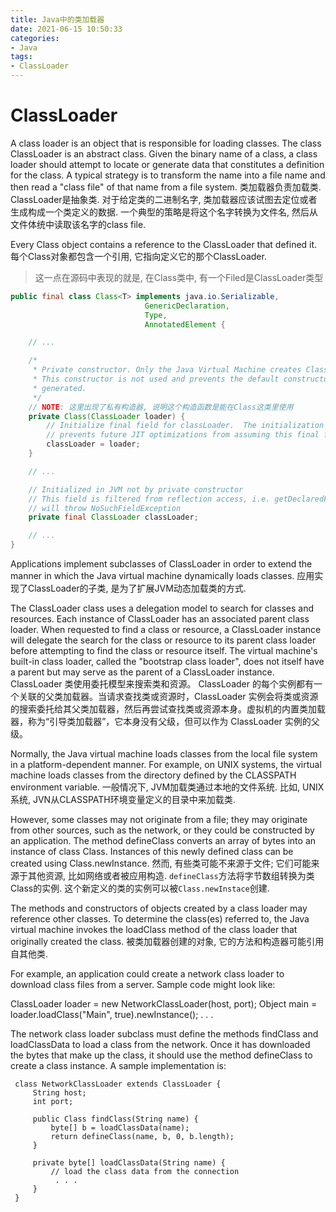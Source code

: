 ```yaml
---
title: Java中的类加载器
date: 2021-06-15 10:50:33
categories:
- Java
tags:
- ClassLoader
---
```


# ClassLoader
A class loader is an object that is responsible for loading classes. The class ClassLoader is an abstract class. Given the binary name of a class, a class loader should attempt to locate or generate data that constitutes a definition for the class. A typical strategy is to transform the name into a file name and then read a "class file" of that name from a file system.
类加载器负责加载类. ClassLoader是抽象类. 对于给定类的二进制名字, 类加载器应该试图去定位或者生成构成一个类定义的数据. 一个典型的策略是将这个名字转换为文件名, 然后从文件体统中读取该名字的class file.

Every Class object contains a reference to the ClassLoader that defined it.
每个Class对象都包含一个引用, 它指向定义它的那个ClassLoader.
> 这一点在源码中表现的就是, 在Class类中, 有一个Filed是ClassLoader类型
```java
public final class Class<T> implements java.io.Serializable,
                              GenericDeclaration,
                              Type,
                              AnnotatedElement {

    // ...

    /*
     * Private constructor. Only the Java Virtual Machine creates Class objects.
     * This constructor is not used and prevents the default constructor being
     * generated.
     */
    // NOTE: 这里出现了私有构造器, 说明这个构造函数是能在Class这类里使用
    private Class(ClassLoader loader) {
        // Initialize final field for classLoader.  The initialization value of non-null
        // prevents future JIT optimizations from assuming this final field is null.
        classLoader = loader;
    }

    // ...

    // Initialized in JVM not by private constructor
    // This field is filtered from reflection access, i.e. getDeclaredField
    // will throw NoSuchFieldException
    private final ClassLoader classLoader;

    // ...
}
```

Applications implement subclasses of ClassLoader in order to extend the manner in which the Java virtual machine dynamically loads classes.
应用实现了ClassLoader的子类, 是为了扩展JVM动态加载类的方式.

The ClassLoader class uses a delegation model to search for classes and resources. Each instance of ClassLoader has an associated parent class loader. When requested to find a class or resource, a ClassLoader instance will delegate the search for the class or resource to its parent class loader before attempting to find the class or resource itself. The virtual machine's built-in class loader, called the "bootstrap class loader", does not itself have a parent but may serve as the parent of a ClassLoader instance.
ClassLoader 类使用委托模型来搜索类和资源。 ClassLoader 的每个实例都有一个关联的父类加载器。当请求查找类或资源时，ClassLoader 实例会将类或资源的搜索委托给其父类加载器，然后再尝试查找类或资源本身。虚拟机的内置类加载器，称为“引导类加载器”，它本身没有父级，但可以作为 ClassLoader 实例的父级。

Normally, the Java virtual machine loads classes from the local file system in a platform-dependent manner. For example, on UNIX systems, the virtual machine loads classes from the directory defined by the CLASSPATH environment variable.
一般情况下, JVM加载类通过本地的文件系统. 比如, UNIX系统, JVN从CLASSPATH环境变量定义的目录中来加载类.

However, some classes may not originate from a file; they may originate from other sources, such as the network, or they could be constructed by an application. The method defineClass converts an array of bytes into an instance of class Class. Instances of this newly defined class can be created using Class.newInstance.
然而, 有些类可能不来源于文件; 它们可能来源于其他资源, 比如网络或者被应用构造. `defineClass`方法将字节数组转换为类Class的实例. 这个新定义的类的实例可以被`Class.newInstace`创建.

The methods and constructors of objects created by a class loader may reference other classes. To determine the class(es) referred to, the Java virtual machine invokes the loadClass method of the class loader that originally created the class.
被类加载器创建的对象, 它的方法和构造器可能引用自其他类. 

For example, an application could create a network class loader to download class files from a server. Sample code might look like:

   ClassLoader loader = new NetworkClassLoader(host, port);
   Object main = loader.loadClass("Main", true).newInstance();
        . . .
 

The network class loader subclass must define the methods findClass and loadClassData to load a class from the network. Once it has downloaded the bytes that make up the class, it should use the method defineClass to create a class instance. A sample implementation is:

     class NetworkClassLoader extends ClassLoader {
         String host;
         int port;

         public Class findClass(String name) {
             byte[] b = loadClassData(name);
             return defineClass(name, b, 0, b.length);
         }

         private byte[] loadClassData(String name) {
             // load the class data from the connection
              . . .
         }
     }
